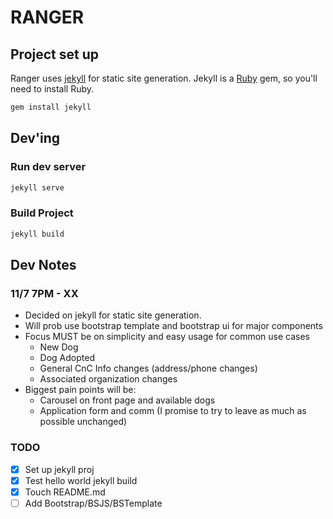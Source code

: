 # RANGER

## Project set up

Ranger uses [jekyll](http://jekyllrb.com/) for static site generation.
Jekyll is a [Ruby](https://www.ruby-lang.org/en/downloads/) gem, so you'll need to install Ruby.

```bash
gem install jekyll
```

## Dev'ing

### Run dev server
```bash
jekyll serve
```

### Build Project
```bash
jekyll build
```




## Dev Notes

### 11/7 7PM - XX
- Decided on jekyll for static site generation.
- Will prob use bootstrap template and bootstrap ui for major
	components
- Focus MUST be on simplicity and easy usage for common use cases
	- New Dog
	- Dog Adopted
	- General CnC Info changes (address/phone changes)
	- Associated organization changes
- Biggest pain points will be:
	- Carousel on front page and available dogs
	- Application form and comm (I promise to try to leave as much as possible
		unchanged)

### TODO
- [X] Set up jekyll proj
- [X] Test hello world jekyll build
- [X] Touch README.md
- [ ] Add Bootstrap/BSJS/BSTemplate
